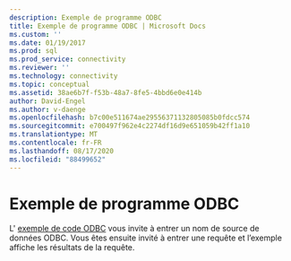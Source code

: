 ```yaml
---
description: Exemple de programme ODBC
title: Exemple de programme ODBC | Microsoft Docs
ms.custom: ''
ms.date: 01/19/2017
ms.prod: sql
ms.prod_service: connectivity
ms.reviewer: ''
ms.technology: connectivity
ms.topic: conceptual
ms.assetid: 38ae6b7f-f53b-48a7-8fe5-4bbd6e0e414b
author: David-Engel
ms.author: v-daenge
ms.openlocfilehash: b7c00e511674ae29556371132805085b0fdcc574
ms.sourcegitcommit: e700497f962e4c2274df16d9e651059b42ff1a10
ms.translationtype: MT
ms.contentlocale: fr-FR
ms.lasthandoff: 08/17/2020
ms.locfileid: "88499652"
---
```

# <a name="sample-odbc-program"></a>Exemple de programme ODBC
L' [exemple de code ODBC](https://go.microsoft.com/fwlink/?LinkId=244831) vous invite à entrer un nom de source de données ODBC.  Vous êtes ensuite invité à entrer une requête et l’exemple affiche les résultats de la requête.
